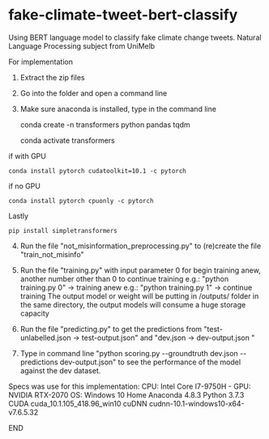 # fake-climate-tweet-bert-classify
Using BERT language model to classify fake climate change tweets. Natural Language Processing subject from UniMelb

For implementation
1. Extract the zip files

2. Go into the folder and open a command line

3. Make sure anaconda is installed, type in the command line

	conda create -n transformers python pandas tqdm

	conda activate transformers

if with GPU

    conda install pytorch cudatoolkit=10.1 -c pytorch

if no GPU

    conda install pytorch cpuonly -c pytorch

Lastly

	pip install simpletransformers

4. Run the file "not_misinformation_preprocessing.py" to (re)create the file "train_not_misinfo"

5. Run the file "training.py" with input parameter 0 for begin training anew, another number other than 0 to continue training
   e.g.: "python training.py 0" -> training anew
   e.g.: "python training.py 1" -> continue training
   The output model or weight will be putting in /outputs/ folder in the same directory, the output models will consume a huge storage capacity

6. Run the file "predicting.py" to get the predictions from "test-unlabelled.json -> test-output.json" and "dev.json -> dev-output.json "

7. Type in command line "python scoring.py --groundtruth dev.json --predictions dev-output.json" to see the performance of the model
   against the dev dataset.



Specs was use for this implementation:
CPU: Intel Core I7-9750H - GPU: NVIDIA RTX-2070
OS: Windows 10 Home
Anaconda 4.8.3
Python 3.7.3
CUDA cuda_10.1.105_418.96_win10
cuDNN cudnn-10.1-windows10-x64-v7.6.5.32

END




